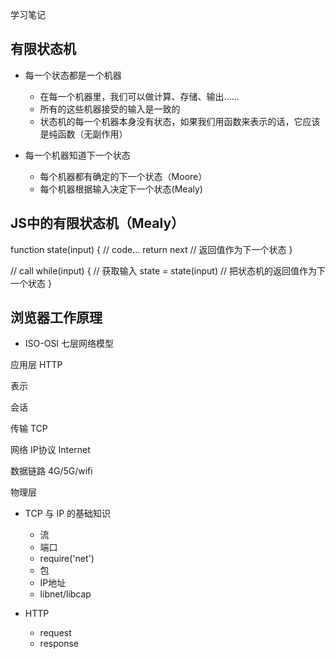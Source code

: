学习笔记

## 有限状态机

- 每一个状态都是一个机器

   - 在每一个机器里，我们可以做计算、存储、输出......
   - 所有的这些机器接受的输入是一致的
   - 状态机的每一个机器本身没有状态，如果我们用函数来表示的话，它应该是纯函数（无副作用）

- 每一个机器知道下一个状态
   - 每个机器都有确定的下一个状态（Moore）
   - 每个机器根据输入决定下一个状态(Mealy)

## JS中的有限状态机（Mealy）

function state(input) {
    // code...
    return next // 返回值作为下一个状态
}

// call
while(input) {
    // 获取输入
    state = state(input)  // 把状态机的返回值作为下一个状态
}

## 浏览器工作原理

- ISO-OSI 七层网络模型

应用层   HTTP

表示

会话

传输   TCP

网络   IP协议 Internet

数据链路  4G/5G/wifi

物理层

- TCP 与 IP 的基础知识

    - 流
    - 端口
    - require('net')
    - 包
    - IP地址
    - libnet/libcap

- HTTP
   - request
   - response

